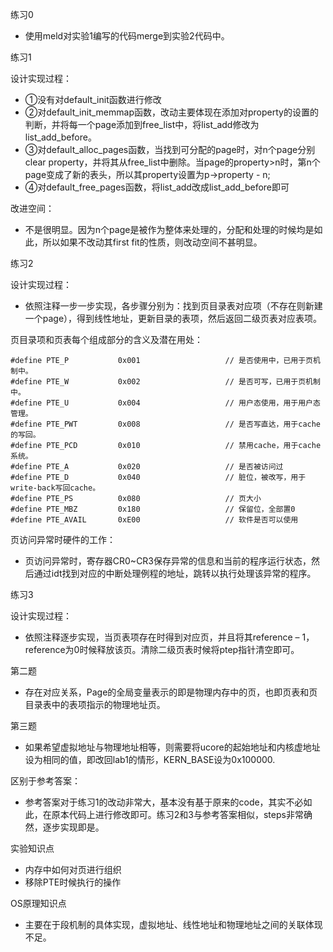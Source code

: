 练习0

- 使用meld对实验1编写的代码merge到实验2代码中。

>

练习1

设计实现过程：

- ①没有对default_init函数进行修改
- ②对default_init_memmap函数，改动主要体现在添加对property的设置的判断，并将每一个page添加到free_list中，将list_add修改为list_add_before。
- ③对default_alloc_pages函数，当找到可分配的page时，对n个page分别clear property，并将其从free_list中删除。当page的property>n时，第n个page变成了新的表头，所以其property设置为p->property - n;
- ④对default_free_pages函数，将list_add改成list_add_before即可

>

改进空间：

- 不是很明显。因为n个page是被作为整体来处理的，分配和处理的时候均是如此，所以如果不改动其first fit的性质，则改动空间不甚明显。

>

练习2

设计实现过程：

- 依照注释一步一步实现，各步骤分别为：找到页目录表对应项（不存在则新建一个page），得到线性地址，更新目录的表项，然后返回二级页表对应表项。

>

页目录项和页表每个组成部分的含义及潜在用处：

```
#define PTE_P           0x001                   // 是否使用中，已用于页机制中。
#define PTE_W           0x002                   // 是否可写，已用于页机制中。
#define PTE_U           0x004                   // 用户态使用，用于用户态管理。
#define PTE_PWT         0x008                   // 是否写直达，用于cache的写回。
#define PTE_PCD         0x010                   // 禁用cache，用于cache系统。
#define PTE_A           0x020                   // 是否被访问过
#define PTE_D           0x040                   // 脏位，被改写，用于write-back写回cache。
#define PTE_PS          0x080                   // 页大小
#define PTE_MBZ         0x180                   // 保留位，全部置0
#define PTE_AVAIL       0xE00                   // 软件是否可以使用
```

页访问异常时硬件的工作： 

- 页访问异常时，寄存器CR0~CR3保存异常的信息和当前的程序运行状态，然后通过idt找到对应的中断处理例程的地址，跳转以执行处理该异常的程序。

>

练习3

设计实现过程：

- 依照注释逐步实现，当页表项存在时得到对应页，并且将其reference – 1，reference为0时候释放该页。清除二级页表时候将ptep指针清空即可。

>

第二题

- 存在对应关系，Page的全局变量表示的即是物理内存中的页，也即页表和页目录表中的表项指示的物理地址页。

>

第三题

- 如果希望虚拟地址与物理地址相等，则需要将ucore的起始地址和内核虚地址设为相同的值，即改回lab1的情形，KERN_BASE设为0x100000.

>

区别于参考答案：

- 参考答案对于练习1的改动非常大，基本没有基于原来的code，其实不必如此，在原本代码上进行修改即可。练习2和3与参考答案相似，steps非常确然，逐步实现即是。

>

实验知识点

- 内存中如何对页进行组织
- 移除PTE时候执行的操作

>

OS原理知识点

- 主要在于段机制的具体实现，虚拟地址、线性地址和物理地址之间的关联体现不足。

>

